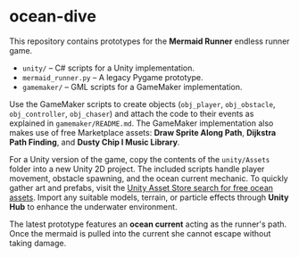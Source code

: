 # ocean-dive

This repository contains prototypes for the **Mermaid Runner** endless runner game.

- `unity/` – C# scripts for a Unity implementation.
- `mermaid_runner.py` – A legacy Pygame prototype.
- `gamemaker/` – GML scripts for a GameMaker implementation.

Use the GameMaker scripts to create objects (`obj_player`, `obj_obstacle`, `obj_controller`, `obj_chaser`) and attach the code to their events as explained in `gamemaker/README.md`. The GameMaker implementation also makes use of free Marketplace assets: **Draw Sprite Along Path**, **Dijkstra Path Finding**, and **Dusty Chip I Music Library**.

For a Unity version of the game, copy the contents of the `unity/Assets` folder into a new Unity 2D project. The included scripts handle player movement, obstacle spawning, and the ocean current mechanic.
To quickly gather art and prefabs, visit the [Unity Asset Store search for free ocean assets](https://assetstore.unity.com/search#q=ocean&nf-ec_price_filter=0...0). Import any suitable models, terrain, or particle effects through **Unity Hub** to enhance the underwater environment.

The latest prototype features an **ocean current** acting as the runner's path. Once the mermaid is pulled into the current she cannot escape without taking damage.
